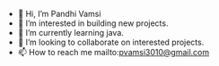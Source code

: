 - 👋 Hi, I’m Pandhi Vamsi
- 👀 I’m interested in building new projects.
- 🌱 I’m currently learning java.
- 💞️ I’m looking to collaborate on interested projects.
- 📫 How to reach me mailto:pvamsi3010@gmail.com

<!---
pandhivamsi/pandhivamsi is a ✨ special ✨ repository because its `README.md` (this file) appears on your GitHub profile.
You can click the Preview link to take a look at your changes.
--->
